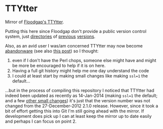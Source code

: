 # TTYtter

Mirror of [Floodgap's TTYtter](http://www.floodgap.com/software/ttytter/).

Putting this here since Floodgap don't provide a public version control system, just [directories](http://www.floodgap.com/software/ttytter/old/) of [previous](http://www.floodgap.com/software/ttytter/dist1/) [versions](http://www.floodgap.com/software/ttytter/dist2/).

Also, as an avid user I was/am concerned TTYtter may now become [abandonware](https://alpha.app.net/doctorlinguist/post/14713461#14708185) (see also [this post](http://morrick.me/archives/6292#ft1)) so I thought:

1. even if I don't have the Perl chops, someone else might have and might be more be encouraged to help if it is on here.
2. Having a full git history might help me one day understand the code
3. I could at least start by making small changes like making `ssl=1` the default...

...but in the process of compiling this repository I noticed that TTYtter had indeed been updated as recently as 14-Jan-2014 (making `ssl=1` the default; and a few [other small changes](https://gist.github.com/atomicules/8699347/revisions)) it's just that the version number was not changed from the 27-December-2012 2.1.0 release. However, since it took a bit of effort getting this into Git I'm still going ahead with the mirror. If development does pick up I can at least keep the mirror up to date easily and perhaps I can focus on point 2.
